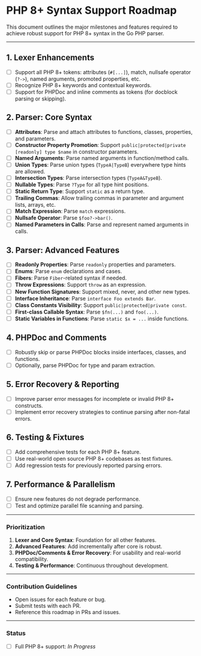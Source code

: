 # PHP 8+ Syntax Support Roadmap

This document outlines the major milestones and features required to achieve robust support for PHP 8+ syntax in the Go PHP parser.

---

## 1. Lexer Enhancements
- [ ] Support all PHP 8+ tokens: attributes (`#[...]`), match, nullsafe operator (`?->`), named arguments, promoted properties, etc.
- [ ] Recognize PHP 8+ keywords and contextual keywords.
- [ ] Support for PHPDoc and inline comments as tokens (for docblock parsing or skipping).

## 2. Parser: Core Syntax
- [ ] **Attributes**: Parse and attach attributes to functions, classes, properties, and parameters.
- [ ] **Constructor Property Promotion**: Support `public|protected|private [readonly] type $name` in constructor parameters.
- [ ] **Named Arguments**: Parse named arguments in function/method calls.
- [ ] **Union Types**: Parse union types (`TypeA|TypeB`) everywhere type hints are allowed.
- [ ] **Intersection Types**: Parse intersection types (`TypeA&TypeB`).
- [ ] **Nullable Types**: Parse `?Type` for all type hint positions.
- [ ] **Static Return Type**: Support `static` as a return type.
- [ ] **Trailing Commas**: Allow trailing commas in parameter and argument lists, arrays, etc.
- [ ] **Match Expression**: Parse `match` expressions.
- [ ] **Nullsafe Operator**: Parse `$foo?->bar()`.
- [ ] **Named Parameters in Calls**: Parse and represent named arguments in calls.

## 3. Parser: Advanced Features
- [ ] **Readonly Properties**: Parse `readonly` properties and parameters.
- [ ] **Enums**: Parse `enum` declarations and cases.
- [ ] **Fibers**: Parse `Fiber`-related syntax if needed.
- [ ] **Throw Expressions**: Support `throw` as an expression.
- [ ] **New Function Signatures**: Support mixed, never, and other new types.
- [ ] **Interface Inheritance**: Parse `interface Foo extends Bar`.
- [ ] **Class Constants Visibility**: Support `public|protected|private const`.
- [ ] **First-class Callable Syntax**: Parse `$fn(...)` and `foo(...)`.
- [ ] **Static Variables in Functions**: Parse `static $x = ...` inside functions.

## 4. PHPDoc and Comments
- [ ] Robustly skip or parse PHPDoc blocks inside interfaces, classes, and functions.
- [ ] Optionally, parse PHPDoc for type and param extraction.

## 5. Error Recovery & Reporting
- [ ] Improve parser error messages for incomplete or invalid PHP 8+ constructs.
- [ ] Implement error recovery strategies to continue parsing after non-fatal errors.

## 6. Testing & Fixtures
- [ ] Add comprehensive tests for each PHP 8+ feature.
- [ ] Use real-world open source PHP 8+ codebases as test fixtures.
- [ ] Add regression tests for previously reported parsing errors.

## 7. Performance & Parallelism
- [ ] Ensure new features do not degrade performance.
- [ ] Test and optimize parallel file scanning and parsing.

---

### Prioritization

1. **Lexer and Core Syntax**: Foundation for all other features.
2. **Advanced Features**: Add incrementally after core is robust.
3. **PHPDoc/Comments & Error Recovery**: For usability and real-world compatibility.
4. **Testing & Performance**: Continuous throughout development.

---

### Contribution Guidelines

- Open issues for each feature or bug.
- Submit tests with each PR.
- Reference this roadmap in PRs and issues.

---

### Status

- [ ] Full PHP 8+ support: _In Progress_
